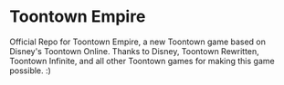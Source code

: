 # Toontown Empire

Official Repo for Toontown Empire, a new Toontown game based on Disney's Toontown Online. Thanks to Disney, Toontown Rewritten, Toontown Infinite, and all other Toontown games for making this game possible. :)
